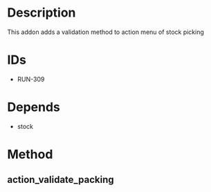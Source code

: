 # Description
This addon adds a validation method to action menu of stock picking

# IDs
- RUN-309


# Depends
- stock

# Method
## action_validate_packing
